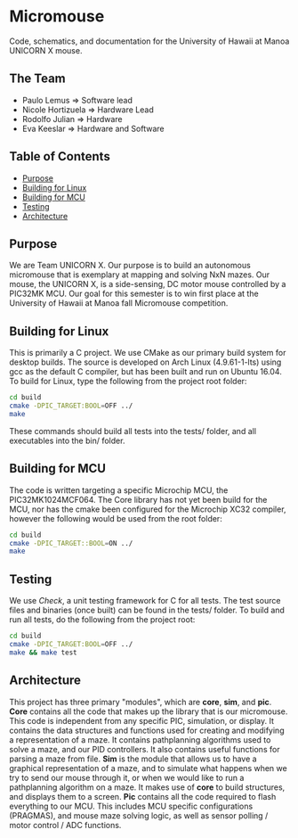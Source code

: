# Micromouse
Code, schematics, and documentation for the University of Hawaii at Manoa UNICORN X mouse.

## The Team

* Paulo Lemus => Software lead
* Nicole Hortizuela => Hardware Lead
* Rodolfo Julian => Hardware
* Eva Keeslar => Hardware and Software

## Table of Contents

* [Purpose](#purpose)
* [Building for Linux](#building-for-linux)
* [Building for MCU](#building-for-mcu)
* [Testing](#testing)
* [Architecture](#architecture)

## Purpose

We are Team UNICORN X. Our purpose is to build an autonomous micromouse that is exemplary at mapping and solving NxN mazes. Our mouse, the UNICORN X, is a side-sensing, DC motor mouse controlled by a PIC32MK MCU. Our goal for this semester is to win first place at the University of Hawaii at Manoa fall Micromouse competition.

## Building for Linux

This is primarily a C project. We use CMake as our primary build system for desktop builds.
The source is developed on Arch Linux (4.9.61-1-lts) using gcc as the default C compiler, but has been built and run on Ubuntu 16.04. To build for Linux, type the following from the project root folder:
```bash
cd build
cmake -DPIC_TARGET:BOOL=OFF ../
make
```
These commands should build all tests into the tests/ folder, and all executables into the bin/ folder.

## Building for MCU

The code is written targeting a specific Microchip MCU, the PIC32MK1024MCF064. The Core library has not yet been build for the MCU, nor has the cmake been configured for the Microchip XC32 compiler, however the following would be used from the root folder:
```bash
cd build
cmake -DPIC_TARGET::BOOL=ON ../
make
```

## Testing

We use *Check*, a unit testing framework for C for all tests. The test source files and binaries (once built) can be found in the tests/ folder.
To build and run all tests, do the following from the project root:
```bash
cd build
cmake -DPIC_TARGET:BOOL=OFF ../
make && make test
```

## Architecture

This project has three primary "modules", which are **core**, **sim**, and **pic**.
**Core** contains all the code that makes up the library that is our micromouse. This code is independent from any specific PIC, simulation, or display. It contains the data structures and functions used for creating and modifying a representation of a maze. It contains pathplanning algorithms used to solve a maze, and our PID controllers. It also contains useful functions for parsing a maze from file.
**Sim** is the module that allows us to have a graphical representation of a maze, and to simulate what happens when we try to send our mouse through it, or when we would like to run a pathplanning algorithm on a maze. It makes use of **core** to build structures, and displays them to a screen.
**Pic** contains all the code required to flash everything to our MCU. This includes MCU specific configurations (PRAGMAS), and mouse maze solving logic, as well as sensor polling / motor control / ADC functions.
